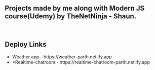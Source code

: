 ## Projects made by me along with Modern JS course(Udemy) by TheNetNinja - Shaun.
<br>
<h2>Deploy Links</h2>
<ul>
	<li>Weather app - https://weather-parth.netlify.app</li>
	<li>*Realtime-chatroom - https://realtime-chatroom-parth.netlify.app</li>
</ul>

